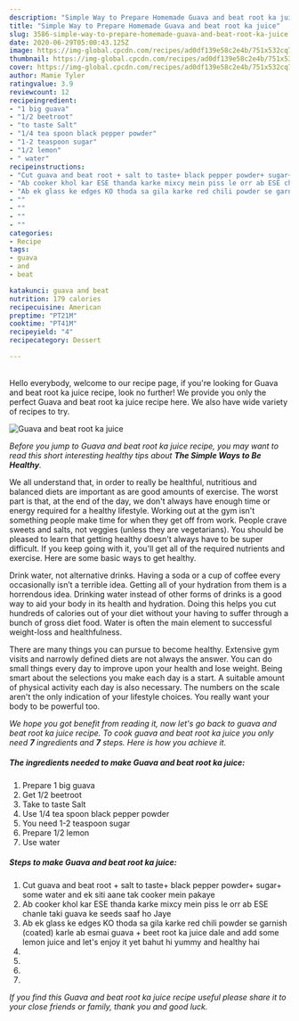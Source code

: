 ```yaml
---
description: "Simple Way to Prepare Homemade Guava and beat root ka juice"
title: "Simple Way to Prepare Homemade Guava and beat root ka juice"
slug: 3586-simple-way-to-prepare-homemade-guava-and-beat-root-ka-juice
date: 2020-06-29T05:00:43.125Z
image: https://img-global.cpcdn.com/recipes/ad0df139e58c2e4b/751x532cq70/guava-and-beat-root-ka-juice-recipe-main-photo.jpg
thumbnail: https://img-global.cpcdn.com/recipes/ad0df139e58c2e4b/751x532cq70/guava-and-beat-root-ka-juice-recipe-main-photo.jpg
cover: https://img-global.cpcdn.com/recipes/ad0df139e58c2e4b/751x532cq70/guava-and-beat-root-ka-juice-recipe-main-photo.jpg
author: Mamie Tyler
ratingvalue: 3.9
reviewcount: 12
recipeingredient:
- "1 big guava"
- "1/2 beetroot"
- "to taste Salt"
- "1/4 tea spoon black pepper powder"
- "1-2 teaspoon sugar"
- "1/2 lemon"
- " water"
recipeinstructions:
- "Cut guava and beat root + salt to taste+ black pepper powder+ sugar+ some water and ek siti aane tak cooker mein pakaye"
- "Ab cooker khol kar ESE thanda karke mixcy mein piss le orr ab ESE chanle taki guava ke seeds saaf ho Jaye"
- "Ab ek glass ke edges KO thoda sa gila karke red chili powder se garnish (coated) karle ab esmai guava + beet root ka juice dale and add some lemon juice and let&#39;s enjoy it yet bahut hi yummy and healthy hai"
- ""
- ""
- ""
- ""
categories:
- Recipe
tags:
- guava
- and
- beat

katakunci: guava and beat 
nutrition: 179 calories
recipecuisine: American
preptime: "PT21M"
cooktime: "PT41M"
recipeyield: "4"
recipecategory: Dessert

---
```

<br>
Hello everybody, welcome to our recipe page, if you're looking for Guava and beat root ka juice recipe, look no further! We provide you only the perfect Guava and beat root ka juice recipe here. We also have wide variety of recipes to try.
<br>


![Guava and beat root ka juice](https://img-global.cpcdn.com/recipes/ad0df139e58c2e4b/751x532cq70/guava-and-beat-root-ka-juice-recipe-main-photo.jpg)

<i>Before you jump to Guava and beat root ka juice recipe, you may want to read this short interesting healthy tips about <strong>The Simple Ways to Be Healthy</strong>.</i>

We all understand that, in order to really be healthful, nutritious and balanced diets are important as are good amounts of exercise. The worst part is that, at the end of the day, we don't always have enough time or energy required for a healthy lifestyle. Working out at the gym isn't something people make time for when they get off from work. People crave sweets and salts, not veggies (unless they are vegetarians). You should be pleased to learn that getting healthy doesn't always have to be super difficult. If you keep going with it, you'll get all of the required nutrients and exercise. Here are some basic ways to get healthy.

Drink water, not alternative drinks. Having a soda or a cup of coffee every occasionally isn’t a terrible idea. Getting all of your hydration from them is a horrendous idea. Drinking water instead of other forms of drinks is a good way to aid your body in its health and hydration. Doing this helps you cut hundreds of calories out of your diet without your having to suffer through a bunch of gross diet food. Water is often the main element to successful weight-loss and healthfulness.

There are many things you can pursue to become healthy. Extensive gym visits and narrowly defined diets are not always the answer. You can do small things every day to improve upon your health and lose weight. Being smart about the selections you make each day is a start. A suitable amount of physical activity each day is also necessary. The numbers on the scale aren't the only indication of your lifestyle choices. You really want your body to be powerful too. 


<i>We hope you got benefit from reading it, now let's go back to guava and beat root ka juice recipe. To cook guava and beat root ka juice you only need <strong>7</strong> ingredients and <strong>7</strong> steps. Here is how you achieve it.
</i>

##### The ingredients needed to make Guava and beat root ka juice:

1. Prepare 1 big guava
1. Get 1/2 beetroot
1. Take to taste Salt
1. Use 1/4 tea spoon black pepper powder
1. You need 1-2 teaspoon sugar
1. Prepare 1/2 lemon
1. Use  water


##### Steps to make Guava and beat root ka juice:

1. Cut guava and beat root + salt to taste+ black pepper powder+ sugar+ some water and ek siti aane tak cooker mein pakaye
1. Ab cooker khol kar ESE thanda karke mixcy mein piss le orr ab ESE chanle taki guava ke seeds saaf ho Jaye
1. Ab ek glass ke edges KO thoda sa gila karke red chili powder se garnish (coated) karle ab esmai guava + beet root ka juice dale and add some lemon juice and let&#39;s enjoy it yet bahut hi yummy and healthy hai
1. 
1. 
1. 
1. 


<i>If you find this Guava and beat root ka juice recipe useful please share it to your close friends or family, thank you and good luck.</i>
